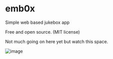 # emb0x
Simple web based jukebox app

Free and open source. (MIT license)

Not much going on here yet but watch this space.

![image](https://github.com/user-attachments/assets/440c1d04-55b1-4b37-b0e7-902147e269bc)

